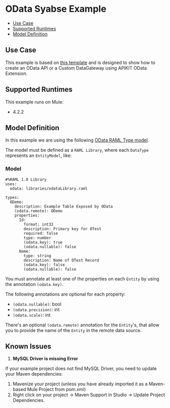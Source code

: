 
# OData Syabse Example

- [Use Case](#use-case)
- [Supported Runtimes](#supported-runtimes)
- [Model Definition](#model-definition)

## Use Case

This example is based on [this template](https://github.com/mulesoft/apikit-odata-template) and is designed to show how to create an OData API or a Custom DataGateway using APIKIT OData Extension.

## Supported Runtimes

This example runs on Mule:

- 4.2.2

## Model Definition

In this example we are using the following [OData RAML Type model](src/main/resources/api/odata.raml).

The model must be defined as a `RAML Library`, where each `DataType` represents an `EntityModel`, like:

### Model

``` raml
#%RAML 1.0 Library
uses:
  odata: libraries/odataLibrary.raml

types:
  ODemo:
    description: Example Table Exposed by OData
    (odata.remote): ODemo
    properties:
      Id:
        format: int32
        description: Primary key for OTest
        required: false
        type: number
        (odata.key): true
        (odata.nullable): false
      Name:
        type: string
        description: Name of OTest Record
        (odata.key): false
        (odata.nullable): false
```

You must annotate at least one of the properties on each `Entity` by using the annotation `(odata.key)`.

The following annotations are optional for each property:

- `(odata.nullable)`: bool
- `(odata.precision)`: int
- `(odata.scale)`: int

There's an optional `(odata.remote)` annotation for the `Entity`'s, that allow you to provide the name of the `Entity` in the remote data source.

## Known Issues

1. **MySQL Driver is missing Error**

 If your example project does not find MySQL Driver, you need to update your Maven dependencies:
  1. Mavenize your project (unless you have already imported it as a Maven-based Mule Project from pom.xml)
  2. Right click on your project -> Maven Support in Studio -> Update Project Dependencies.
